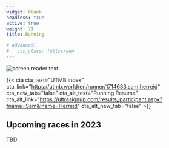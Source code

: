 ```yaml
---
widget: blank
headless: true
active: true
weight: 71
title: Running

# advanced:
#   css_class: fullscreen
---
```

![screen reader text](utmb.jpg "caption")


{{< cta cta_text="UTMB index" cta_link="https://utmb.world/en/runner/1714633.sam.herreid" cta_new_tab="false" cta_alt_text="Running Resume" cta_alt_link="https://ultrasignup.com/results_participant.aspx?fname=Sam&lname=Herreid" cta_alt_new_tab="false" >}}

## Upcoming races in 2023

TBD



